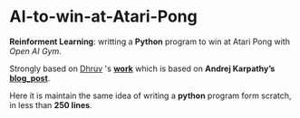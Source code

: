 # AI-to-win-at-Atari-Pong
**Reinforment Learning**: writting a **Python** program to win at Atari Pong with *Open AI Gym*.



Strongly based on [Dhruv](https://medium.com/@dhruvp) 's [**work**](https://medium.com/@dhruvp/how-to-write-a-neural-network-to-play-pong-from-scratch-956b57d4f6e0) which is based on **Andrej Karpathy’s** [**blog_post**](http://karpathy.github.io/2016/05/31/rl/). 



Here it is maintain the same idea of writing a **python** program form scratch, in less than **250 lines**. 



